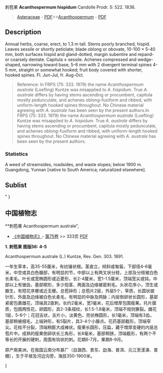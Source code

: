 刺苞果 **Acanthospermum hispidum** Candolle Prodr. 5: 522. 1836.

> [Asteraceae](http://www.iplant.cn/info/Asteraceae?t=foc) - [PDF](http://www.iplant.cn/foc/pdf/Asteraceae.pdf)>>[Acanthospermum](Acanthospermum-刺苞果属.md) - [PDF](http://www.iplant.cn/foc/pdf/Acanthospermum.pdf)

## Description

Annual herbs, coarse, erect, to 1.3 m tall. Stems poorly branched, hispid. Leaves sessile or shortly petiolate; blade oblong or obovate, 10-100 × 5-40 mm, both surfaces hispid and gland-dotted, margin subentire and repand- or coarsely dentate. Capitula ± sessile. Achenes compressed and wedge-shaped, narrowing toward base, 5-6 mm with 2 divergent terminal spines 4-5 mm, straight or somewhat hooked; fruit body covered with shorter, hooked spines. Fl. Jun-Jul, fr. Aug-Oct.


> Reference: 
> In FRPS (75: 333. 1979) the name *Acanthospermum australe* (Loefling) Kuntze was misapplied to *A. hispidum*. True *A. australe* differs by having stems ascending or procumbent, capitula mostly pedunculate, and achenes oblong-fusiform and ribbed, with uniform-length hooked spines throughout. No Chinese material agreeing with *A. australe* has been seen by the present authors.In FRPS (75: 333. 1979) the name *Acanthospermum australe* (Loefling) Kuntze was misapplied to *A. hispidum*. True *A. australe* differs by having stems ascending or procumbent, capitula mostly pedunculate, and achenes oblong-fusiform and ribbed, with uniform-length hooked spines throughout. No Chinese material agreeing with *A. australe* has been seen by the present authors.

### Statistics
A weed of streamsides, roadsides, and waste slopes; below 1900 m. Guangdong, Yunnan [native to South America; naturalized elsewhere].


## Sublist
"
}
## 中国植物志

**刺苞果 Acanthospermum australe",

* [《中国植物志》](http://www.iplant.cn/frps)- [第75卷](http://www.iplant.cn/frps/vol/75) >> 333页 [PDF](http://www.iplant.cn/frps/pdf/75/333.PDF)


**1. 刺苞果 图版56: 4-5**

Acanthospermum australe (L.) Kuntze, Rev. Gen. 303. 1891.

一年生草本，高35-55厘米，有纺锤状根。茎直立，倾斜或匍匐，下部径4-6毫米，中空或具白色髓部，有明显的节，中部以上有两叉状分枝，上部及分枝被白色长柔毛。叶长或宽椭圆形或近菱形，长2-4厘米，宽1-1.5厘米，顶端宽尖或钝，中部以上有锯齿，基部楔形，多少抱茎、两面及边缘被密刺毛。头状花序小，顶生或腋生，有短花序梗或近无梗。总苞钟形；总苞片2层，外层5个，草质，长圆状披针形，外面及边缘被白色长柔毛，有明显的中脉及网脉；内层倒卵状长圆形，基部紧密包裹雌花，顶端具2直刺，长约2毫米，宽1毫米，花后增厚包围瘦果。托片膜质，包围两性花，卵圆形，具2-3条褶纹，长1.5-1.8毫米，顶端不规则撕裂。雌花1层，5-6个；花冠舌状，舌片小，淡黄色，兜状椭圆形，长1毫米，顶端有3齿，基部稍被细毛，上端钟形，有5裂片，具3-4个小腺点。花药基部截形，顶端窄尖。花柱不分裂，顶端稍膨大成棒状。瘦果长圆形，压扁，藏于增厚变硬的内层总苞片中。成熟的瘦果倒卵状长三角形，长8毫米，基部稍狭，顶端截形，有两个不等长的开展的硬刺，周围有钩状的刺。花期6-7月，果期8-9月。

原产南美洲，在我国云南分布甚广（自潞西、景东、勐海、普洱、元江至漾濞、普棚），生于平坡及河边沟旁，海拔350-1900米。

}